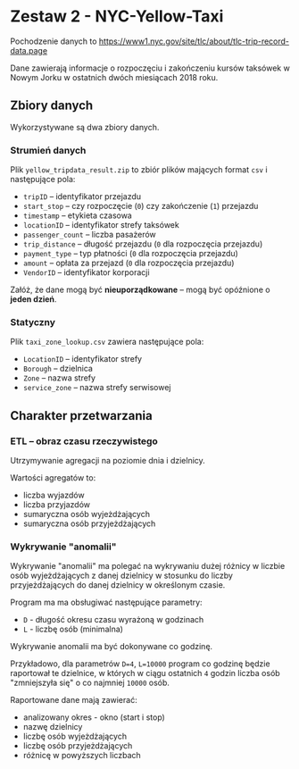 # Zestaw 2 - NYC-Yellow-Taxi

Pochodzenie danych to https://www1.nyc.gov/site/tlc/about/tlc-trip-record-data.page

Dane zawierają informacje o rozpoczęciu i zakończeniu kursów taksówek w Nowym Jorku w ostatnich dwóch miesiącach 2018 roku.

## Zbiory danych

Wykorzystywane są dwa zbiory danych.

### Strumień danych
Plik `yellow_tripdata_result.zip` to zbiór plików mających format `csv` i
następujące pola:

- `tripID` – identyfikator przejazdu
- `start_stop` – czy rozpoczęcie (`0`) czy zakończenie (`1`) przejazdu
- `timestamp` – etykieta czasowa
- `locationID` – identyfikator strefy taksówek
- `passenger_count` – liczba pasażerów
- `trip_distance` – długość przejazdu (`0` dla rozpoczęcia przejazdu)
- `payment_type` – typ płatności (`0` dla rozpoczęcia przejazdu)
- `amount` – opłata za przejazd (`0` dla rozpoczęcia przejazdu)
- `VendorID` – identyfikator korporacji 

Załóż, że dane mogą być **nieuporządkowane** – mogą być opóźnione o **jeden dzień**. 

### Statyczny 
Plik `taxi_zone_lookup.csv` zawiera następujące pola:

- `LocationID` – identyfikator strefy
- `Borough` – dzielnica
- `Zone` – nazwa strefy
- `service_zone` – nazwa strefy serwisowej 

## Charakter przetwarzania 

### ETL – obraz czasu rzeczywistego

Utrzymywanie agregacji na poziomie dnia i dzielnicy.

Wartości agregatów to:
- liczba wyjazdów
- liczba przyjazdów
- sumaryczna osób wyjeżdżających
- sumaryczna osób przyjeżdżających

### Wykrywanie "anomalii"

Wykrywanie "anomalii" ma polegać na wykrywaniu dużej różnicy w liczbie osób wyjeżdżających z danej dzielnicy w stosunku do liczby przyjeżdżających do danej dzielnicy w określonym czasie.

Program ma ma obsługiwać następujące parametry:

- `D` - długość okresu czasu wyrażoną w godzinach
- `L` - liczbę osób (minimalna)

Wykrywanie anomalii ma być dokonywane co godzinę.

Przykładowo, dla parametrów `D=4`, `L=10000` program co godzinę będzie raportował te dzielnice, w których w ciągu ostatnich `4` godzin liczba osób "zmniejszyła się" o co najmniej `10000` osób.

Raportowane dane mają zawierać:
- analizowany okres - okno (start i stop)
- nazwę dzielnicy
- liczbę osób wyjeżdżających
- liczbę osób przyjeżdżających
- różnicę w powyższych liczbach


